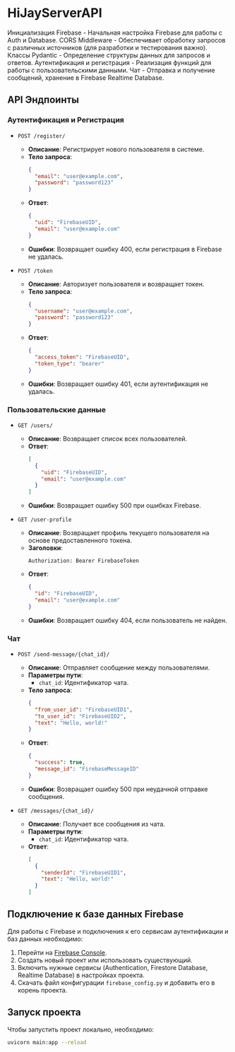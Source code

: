 # HiJayServerAPI

Инициализация Firebase - Начальная настройка Firebase для работы с Auth и Database.
CORS Middleware - Обеспечивает обработку запросов с различных источников (для разработки и тестирования важно).
Классы Pydantic - Определение структуры данных для запросов и ответов.
Аутентификация и регистрация - Реализация функций для работы с пользовательскими данными.
Чат - Отправка и получение сообщений, хранение в Firebase Realtime Database.


## API Эндпоинты

### Аутентификация и Регистрация

- `POST /register/`
  - **Описание**: Регистрирует нового пользователя в системе.
  - **Тело запроса**:
    ```json
    {
      "email": "user@example.com",
      "password": "password123"
    }
    ```
  - **Ответ**:
    ```json
    {
      "uid": "FirebaseUID",
      "email": "user@example.com"
    }
    ```
  - **Ошибки**: Возвращает ошибку 400, если регистрация в Firebase не удалась.

- `POST /token`
  - **Описание**: Авторизует пользователя и возвращает токен.
  - **Тело запроса**:
    ```json
    {
      "username": "user@example.com",
      "password": "password123"
    }
    ```
  - **Ответ**:
    ```json
    {
      "access_token": "FirebaseUID",
      "token_type": "bearer"
    }
    ```
  - **Ошибки**: Возвращает ошибку 401, если аутентификация не удалась.

### Пользовательские данные

- `GET /users/`
  - **Описание**: Возвращает список всех пользователей.
  - **Ответ**:
    ```json
    [
      {
        "uid": "FirebaseUID",
        "email": "user@example.com"
      }
    ]
    ```
  - **Ошибки**: Возвращает ошибку 500 при ошибках Firebase.

- `GET /user-profile`
  - **Описание**: Возвращает профиль текущего пользователя на основе предоставленного токена.
  - **Заголовки**:
    ```plaintext
    Authorization: Bearer FirebaseToken
    ```
  - **Ответ**:
    ```json
    {
      "id": "FirebaseUID",
      "email": "user@example.com"
    }
    ```
  - **Ошибки**: Возвращает ошибку 404, если пользователь не найден.

### Чат

- `POST /send-message/{chat_id}/`
  - **Описание**: Отправляет сообщение между пользователями.
  - **Параметры пути**:
    - `chat_id`: Идентификатор чата.
  - **Тело запроса**:
    ```json
    {
      "from_user_id": "FirebaseUID1",
      "to_user_id": "FirebaseUID2",
      "text": "Hello, world!"
    }
    ```
  - **Ответ**:
    ```json
    {
      "success": true,
      "message_id": "FirebaseMessageID"
    }
    ```
  - **Ошибки**: Возвращает ошибку 500 при неудачной отправке сообщения.

- `GET /messages/{chat_id}/`
  - **Описание**: Получает все сообщения из чата.
  - **Параметры пути**:
    - `chat_id`: Идентификатор чата.
  - **Ответ**:
    ```json
    [
      {
        "senderId": "FirebaseUID1",
        "text": "Hello, world!"
      }
    ]
    ```

## Подключение к базе данных Firebase

Для работы с Firebase и подключения к его сервисам аутентификации и баз данных необходимо:

1. Перейти на [Firebase Console](https://console.firebase.google.com/).
2. Создать новый проект или использовать существующий.
3. Включить нужные сервисы (Authentication, Firestore Database, Realtime Database) в настройках проекта.
4. Скачать файл конфигурации `firebase_config.py` и добавить его в корень проекта.

## Запуск проекта

Чтобы запустить проект локально, необходимо:

```sh
uvicorn main:app --reload
